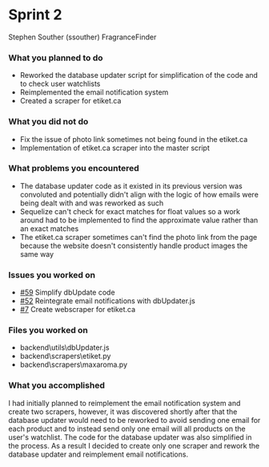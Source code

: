 # Sprint 2
Stephen Souther (ssouther) FragranceFinder

### What you planned to do
- Reworked the database updater script for simplification of the code and to check user watchlists
- Reimplemented the email notification system
- Created a scraper for etiket.ca

### What you did not do
- Fix the issue of photo link sometimes not being found in the etiket.ca
- Implementation of etiket.ca scraper into the master script

### What problems you encountered
- The database updater code as it existed in its previous version was convoluted and potentially didn't align with the logic of how emails were being dealt with and was reworked as such
- Sequelize can't check for exact matches for float values so a work around had to be implemented to find the approximate value rather than an exact matches
- The etiket.ca scraper sometimes can't find the photo link from the page because the website doesn't consistently handle product images the same way

### Issues you worked on
- [#59](https://github.com/utk-cs340-fall23/FragranceFinder/issues/59) Simplify dbUpdate code
- [#52](https://github.com/utk-cs340-fall23/FragranceFinder/issues/52) Reintegrate email notifications with dbUpdater.js
- [#7](https://github.com/utk-cs340-fall23/FragranceFinder/issues/7) Create webscraper for etiket.ca

### Files you worked on
- backend\utils\dbUpdater.js
- backend\scrapers\etiket.py
- backend\scrapers\maxaroma.py

### What you accomplished
I had initially planned to reimplement the email notification system and create two scrapers, however, it was discovered shortly after that the database updater would need to be reworked to avoid sending one email for each product and to instead send only one email will all products on the user's watchlist. The code for the database updater was also simplified in the process. As a result I decided to create only one scraper and rework the database updater and reimplement email notifications.